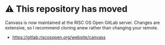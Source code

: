 # ⚠ This repository has moved

Canvass is now maintained at the RISC OS Open GitLab server. Changes are extensive, so I recommend cloning anew rather than changing your remote.

* https://gitlab.riscosopen.org/website/canvass
